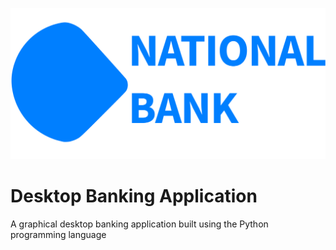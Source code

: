 ![Bank logo](https://github.com/francoisrob/ATM/blob/master/bank_logo.png)

# Desktop Banking Application

A graphical desktop banking application built using the Python programming language 

